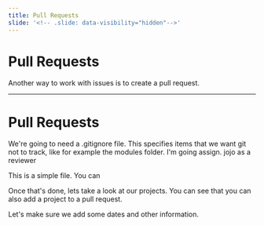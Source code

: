 ```yaml
---
title: Pull Requests
slide: '<!-- .slide: data-visibility="hidden"-->'
---
```


<!-- .slide: data-state="layout-title" class="bg-dark"-->

# Pull Requests

> >

Another way to work with issues is to create a pull request.

---

<!-- .slide: data-state="layout-code-list" -->

# Pull Requests

> >

We're going to need a .gitignore file. This specifies items that we want git not to track, like for example the modules folder. I'm going assign. jojo as a reviewer

This is a simple file. You can 

Once that's done, lets take a look at our projects. You can see that you can also add a project to a pull request.

Let's make sure we add some dates and other information.



